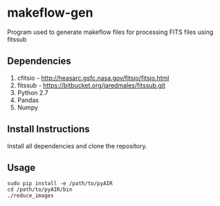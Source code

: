 # makeflow-gen
Program used to generate makeflow files for processing FITS files using fitssub

## Dependencies 
1. cfitsio - http://heasarc.gsfc.nasa.gov/fitsio/fitsio.html
2. fitssub - https://bitbucket.org/jaredmales/fitssub.git
3. Python 2.7
4. Pandas
5. Numpy

## Install Instructions
Install all dependencies and clone the repository. 

## Usage
    sudo pip install -e /path/to/pyAIR
    cd /path/to/pyAIR/bin
    ./reduce_images
